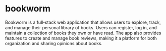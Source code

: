 # bookworm
Bookworm is a full-stack web application that allows users to explore, track, and manage their personal library of books. Users can register, log in, and maintain a collection of books they own or have read. The app also provides features to create and manage book reviews, making it a platform for both organization and sharing opinions about books.
